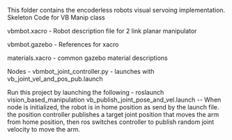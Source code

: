 This folder contains the encoderless robots visual servoing implementation.
Skeleton Code for VB Manip class

vbmbot.xacro - Robot description file for 2 link planar manipulator

vbmbot.gazebo - References for xacro

materials.xacro - common gazebo material descriptions

Nodes - vbmbot_joint_controller.py - launches with vb_joint_vel_and_pos_pub.launch

Run this project by launching the following - roslaunch vision_based_manipulation vb_publish_joint_pose_and_vel.launch -- When node is initialized, the robot is in home position as send by the launch file. the position controller publishes a target joint position that moves the arm from home position, then ros switches controller to publish random joint velocity to move the arm.